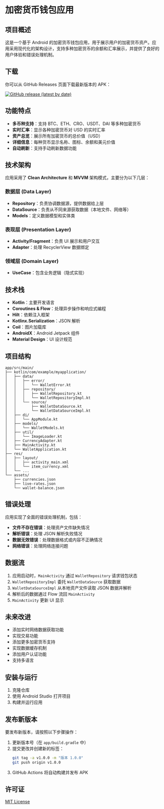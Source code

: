 # 加密货币钱包应用

## 项目概述

这是一个基于 Android 的加密货币钱包应用，用于展示用户的加密货币资产。应用采用现代化的架构设计，支持多种加密货币的余额和汇率展示，并提供了良好的用户体验和错误处理机制。

## 下载

你可以从 GitHub Releases 页面下载最新版本的 APK：

[![GitHub release (latest by date)](https://img.shields.io/github/v/release/用户名/仓库名?label=下载)](https://github.com/用户名/仓库名/releases/latest)

## 功能特点

- **多币种支持**：支持 BTC、ETH、CRO、USDT、DAI 等多种加密货币
- **实时汇率**：显示各种加密货币对 USD 的实时汇率
- **资产总览**：展示所有加密货币的总价值（USD）
- **详细信息**：每种货币显示名称、图标、余额和美元价值
- **自动刷新**：支持手动刷新数据功能

## 技术架构

应用采用了 **Clean Architecture** 和 **MVVM** 架构模式，主要分为以下几层：

### 数据层 (Data Layer)
- **Repository**：负责协调数据源，提供数据给上层
- **DataSource**：负责从不同来源获取数据（本地文件、网络等）
- **Models**：定义数据模型和实体类

### 表现层 (Presentation Layer)
- **Activity/Fragment**：负责 UI 展示和用户交互
- **Adapter**：处理 RecyclerView 数据绑定

### 领域层 (Domain Layer)
- **UseCase**：包含业务逻辑（隐式实现）

## 技术栈

- **Kotlin**：主要开发语言
- **Coroutines & Flow**：处理异步操作和响应式编程
- **Hilt**：依赖注入框架
- **Kotlinx.Serialization**：JSON 解析
- **Coil**：图片加载库
- **AndroidX**：Android Jetpack 组件
- **Material Design**：UI 设计规范

## 项目结构

```
app/src/main/
├── kotlin/com/example/myapplication/
│   ├── data/
│   │   ├── error/
│   │   │   └── WalletError.kt
│   │   ├── repository/
│   │   │   ├── WalletRepository.kt
│   │   │   └── WalletRepositoryImpl.kt
│   │   └── source/
│   │       ├── WalletDataSource.kt
│   │       └── WalletDataSourceImpl.kt
│   ├── di/
│   │   └── AppModule.kt
│   ├── models/
│   │   └── WalletModels.kt
│   ├── util/
│   │   └── ImageLoader.kt
│   ├── CurrencyAdapter.kt
│   ├── MainActivity.kt
│   └── WalletApplication.kt
├── res/
│   ├── layout/
│   │   ├── activity_main.xml
│   │   └── item_currency.xml
│   └── ...
└── assets/
    ├── currencies.json
    ├── live-rates.json
    └── wallet-balance.json
```

## 错误处理

应用实现了全面的错误处理机制，包括：

- **文件不存在错误**：处理资产文件缺失情况
- **解析错误**：处理 JSON 解析失败情况
- **数据无效错误**：处理数据格式或内容不正确情况
- **网络错误**：处理网络连接问题

## 数据流

1. 应用启动时，`MainActivity` 通过 `WalletRepository` 请求钱包状态
2. `WalletRepositoryImpl` 委托 `WalletDataSource` 获取数据
3. `WalletDataSourceImpl` 从本地资产文件读取 JSON 数据并解析
4. 解析后的数据通过 Flow 流回 `MainActivity`
5. `MainActivity` 更新 UI 显示

## 未来改进

- 添加实时网络数据获取功能
- 实现交易功能
- 添加更多加密货币支持
- 实现数据缓存机制
- 添加用户认证功能
- 支持多语言

## 安装与运行

1. 克隆仓库
2. 使用 Android Studio 打开项目
3. 构建并运行应用

## 发布新版本

要发布新版本，请按照以下步骤操作：

1. 更新版本号（在 `app/build.gradle` 中）
2. 提交更改并创建新的标签：
   ```bash
   git tag -a v1.0.0 -m "版本 1.0.0"
   git push origin v1.0.0
   ```
3. GitHub Actions 将自动构建并发布 APK

## 许可证

[MIT License](LICENSE) 